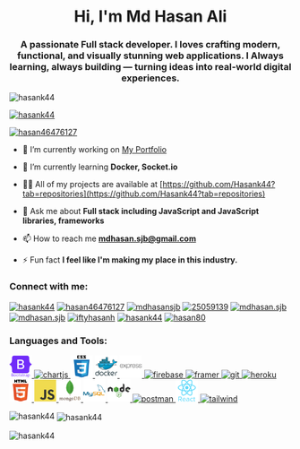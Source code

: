 <h1 align="center">Hi, I'm Md Hasan Ali</h1>
<h3 align="center">A passionate Full stack developer. I loves crafting modern, functional, and visually stunning web applications. I Always learning, always building — turning ideas into real-world digital experiences.</h3>

<p align="left"> <img src="https://komarev.com/ghpvc/?username=hasank44&label=Profile%20views&color=0e75b6&style=flat" alt="hasank44" /> </p>

<p align="left"> <a href="https://github.com/ryo-ma/github-profile-trophy"><img src="https://github-profile-trophy.vercel.app/?username=hasank44" alt="hasank44" /></a> </p>

<p align="left"> <a href="https://twitter.com/hasan46476127" target="blank"><img src="https://img.shields.io/twitter/follow/hasan46476127?logo=twitter&style=for-the-badge" alt="hasan46476127" /></a> </p>

- 🔭 I’m currently working on [My Portfolio](https://hasan-dev-me.vercel.app/)

- 🌱 I’m currently learning **Docker, Socket.io**

- 👨‍💻 All of my projects are available at [https://github.com/Hasank44?tab=repositories](https://github.com/Hasank44?tab=repositories)

- 💬 Ask me about **Full stack including JavaScript and JavaScript libraries, frameworks**

- 📫 How to reach me **mdhasan.sjb@gmail.com**

- ⚡ Fun fact **I feel like I'm making my place in this industry.**

<h3 align="left">Connect with me:</h3>
<p align="left">
<a href="https://codepen.io/hasank44" target="blank"><img align="center" src="https://raw.githubusercontent.com/rahuldkjain/github-profile-readme-generator/master/src/images/icons/Social/codepen.svg" alt="hasank44" height="30" width="40" /></a>
<a href="https://twitter.com/hasan46476127" target="blank"><img align="center" src="https://raw.githubusercontent.com/rahuldkjain/github-profile-readme-generator/master/src/images/icons/Social/twitter.svg" alt="hasan46476127" height="30" width="40" /></a>
<a href="https://linkedin.com/in/mdhasansjb" target="blank"><img align="center" src="https://raw.githubusercontent.com/rahuldkjain/github-profile-readme-generator/master/src/images/icons/Social/linked-in-alt.svg" alt="mdhasansjb" height="30" width="40" /></a>
<a href="https://stackoverflow.com/users/25059139" target="blank"><img align="center" src="https://raw.githubusercontent.com/rahuldkjain/github-profile-readme-generator/master/src/images/icons/Social/stack-overflow.svg" alt="25059139" height="30" width="40" /></a>
<a href="https://fb.com/mdhasan.sjb" target="blank"><img align="center" src="https://raw.githubusercontent.com/rahuldkjain/github-profile-readme-generator/master/src/images/icons/Social/facebook.svg" alt="mdhasan.sjb" height="30" width="40" /></a>
<a href="https://instagram.com/mdhasan.sjb" target="blank"><img align="center" src="https://raw.githubusercontent.com/rahuldkjain/github-profile-readme-generator/master/src/images/icons/Social/instagram.svg" alt="mdhasan.sjb" height="30" width="40" /></a>
<a href="https://www.hackerrank.com/iftyhasanh" target="blank"><img align="center" src="https://raw.githubusercontent.com/rahuldkjain/github-profile-readme-generator/master/src/images/icons/Social/hackerrank.svg" alt="iftyhasanh" height="30" width="40" /></a>
<a href="https://www.leetcode.com/hasank44" target="blank"><img align="center" src="https://raw.githubusercontent.com/rahuldkjain/github-profile-readme-generator/master/src/images/icons/Social/leet-code.svg" alt="hasank44" height="30" width="40" /></a>
<a href="https://discord.gg/hasan80" target="blank"><img align="center" src="https://raw.githubusercontent.com/rahuldkjain/github-profile-readme-generator/master/src/images/icons/Social/discord.svg" alt="hasan80" height="30" width="40" /></a>
</p>

<h3 align="left">Languages and Tools:</h3>
<p align="left"> <a href="https://getbootstrap.com" target="_blank" rel="noreferrer"> <img src="https://raw.githubusercontent.com/devicons/devicon/master/icons/bootstrap/bootstrap-plain-wordmark.svg" alt="bootstrap" width="40" height="40"/> </a> <a href="https://www.chartjs.org" target="_blank" rel="noreferrer"> <img src="https://www.chartjs.org/media/logo-title.svg" alt="chartjs" width="40" height="40"/> </a> <a href="https://www.w3schools.com/css/" target="_blank" rel="noreferrer"> <img src="https://raw.githubusercontent.com/devicons/devicon/master/icons/css3/css3-original-wordmark.svg" alt="css3" width="40" height="40"/> </a> <a href="https://www.docker.com/" target="_blank" rel="noreferrer"> <img src="https://raw.githubusercontent.com/devicons/devicon/master/icons/docker/docker-original-wordmark.svg" alt="docker" width="40" height="40"/> </a> <a href="https://expressjs.com" target="_blank" rel="noreferrer"> <img src="https://raw.githubusercontent.com/devicons/devicon/master/icons/express/express-original-wordmark.svg" alt="express" width="40" height="40"/> </a> <a href="https://firebase.google.com/" target="_blank" rel="noreferrer"> <img src="https://www.vectorlogo.zone/logos/firebase/firebase-icon.svg" alt="firebase" width="40" height="40"/> </a> <a href="https://www.framer.com/" target="_blank" rel="noreferrer"> <img src="https://www.vectorlogo.zone/logos/framer/framer-icon.svg" alt="framer" width="40" height="40"/> </a> <a href="https://git-scm.com/" target="_blank" rel="noreferrer"> <img src="https://www.vectorlogo.zone/logos/git-scm/git-scm-icon.svg" alt="git" width="40" height="40"/> </a> <a href="https://heroku.com" target="_blank" rel="noreferrer"> <img src="https://www.vectorlogo.zone/logos/heroku/heroku-icon.svg" alt="heroku" width="40" height="40"/> </a> <a href="https://www.w3.org/html/" target="_blank" rel="noreferrer"> <img src="https://raw.githubusercontent.com/devicons/devicon/master/icons/html5/html5-original-wordmark.svg" alt="html5" width="40" height="40"/> </a> <a href="https://developer.mozilla.org/en-US/docs/Web/JavaScript" target="_blank" rel="noreferrer"> <img src="https://raw.githubusercontent.com/devicons/devicon/master/icons/javascript/javascript-original.svg" alt="javascript" width="40" height="40"/> </a> <a href="https://www.mongodb.com/" target="_blank" rel="noreferrer"> <img src="https://raw.githubusercontent.com/devicons/devicon/master/icons/mongodb/mongodb-original-wordmark.svg" alt="mongodb" width="40" height="40"/> </a> <a href="https://www.mysql.com/" target="_blank" rel="noreferrer"> <img src="https://raw.githubusercontent.com/devicons/devicon/master/icons/mysql/mysql-original-wordmark.svg" alt="mysql" width="40" height="40"/> </a> <a href="https://nodejs.org" target="_blank" rel="noreferrer"> <img src="https://raw.githubusercontent.com/devicons/devicon/master/icons/nodejs/nodejs-original-wordmark.svg" alt="nodejs" width="40" height="40"/> </a> <a href="https://postman.com" target="_blank" rel="noreferrer"> <img src="https://www.vectorlogo.zone/logos/getpostman/getpostman-icon.svg" alt="postman" width="40" height="40"/> </a> <a href="https://reactjs.org/" target="_blank" rel="noreferrer"> <img src="https://raw.githubusercontent.com/devicons/devicon/master/icons/react/react-original-wordmark.svg" alt="react" width="40" height="40"/> </a> <a href="https://tailwindcss.com/" target="_blank" rel="noreferrer"> <img src="https://www.vectorlogo.zone/logos/tailwindcss/tailwindcss-icon.svg" alt="tailwind" width="40" height="40"/> </a> </p>

<p><img align="left" src="https://github-readme-stats.vercel.app/api/top-langs?username=hasank44&show_icons=true&locale=en&layout=compact" alt="hasank44" /></p>

<p>&nbsp;<img align="center" src="https://github-readme-stats.vercel.app/api?username=hasank44&show_icons=true&locale=en" alt="hasank44" /></p>

<p><img align="center" src="https://github-readme-streak-stats.herokuapp.com/?user=hasank44&" alt="hasank44" /></p>

